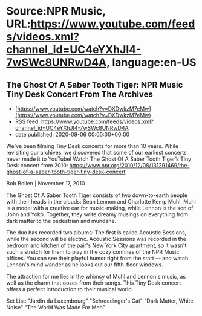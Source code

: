# Source:NPR Music, URL:https://www.youtube.com/feeds/videos.xml?channel_id=UC4eYXhJI4-7wSWc8UNRwD4A, language:en-US

## The Ghost Of A Saber Tooth Tiger: NPR Music Tiny Desk Concert From The Archives
 - [https://www.youtube.com/watch?v=DXDwkzM7eMw](https://www.youtube.com/watch?v=DXDwkzM7eMw)
 - RSS feed: https://www.youtube.com/feeds/videos.xml?channel_id=UC4eYXhJI4-7wSWc8UNRwD4A
 - date published: 2020-09-06 00:00:00+00:00

We've been filming Tiny Desk concerts for more than 10 years. While revisiting our archives, we discovered that some of our earliest concerts never made it to YouTube! 
Watch The Ghost Of A Saber Tooth Tiger’s Tiny Desk concert from 2010: https://www.npr.org/2010/12/08/131291469/the-ghost-of-a-saber-tooth-tiger-tiny-desk-concert

Bob Boilen | November 17, 2010

The Ghost Of A Saber Tooth Tiger consists of two down-to-earth people with their heads in the clouds: Sean Lennon and Charlotte Kemp Muhl. Muhl is a model with a creative ear for music-making, while Lennon is the son of John and Yoko. Together, they write dreamy musings on everything from dark matter to the pedestrian and mundane.

The duo has recorded two albums: The first is called Acoustic Sessions, while the second will be electric. Acoustic Sessions was recorded in the bedroom and kitchen of the pair's New York City apartment, so it wasn't such a stretch for them to play in the cozy confines of the NPR Music offices. You can see their playful humor right from the start — and watch Lennon's mind wander as he looks out our fifth-floor windows.

The attraction for me lies in the whimsy of Muhl and Lennon's music, as well as the charm that oozes from their songs. This Tiny Desk concert offers a perfect introduction to their musical world.

Set List:
"Jardin du Luxembourg"
"Schroedinger's Cat"
"Dark Matter, White Noise"
"The World Was Made For Men"

